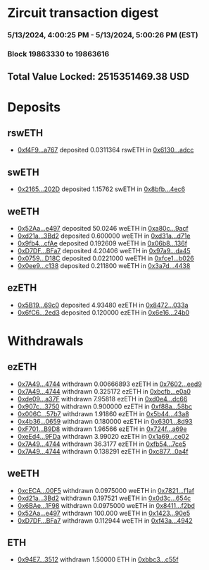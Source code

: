# Zircuit transaction digest
### 5/13/2024, 4:00:25 PM - 5/13/2024, 5:00:26 PM (EST)
### Block 19863330 to 19863616

## Total Value Locked: 2515351469.38 USD

# Deposits
## rswETH
- [0xf4F9...a767](https://etherscan.io/address/0xf4F97D19FC2504331631A1BEE06DB40Da845a767) deposited 0.0311364 rswETH in [0x6130...adcc](https://etherscan.io/tx/0xf4F97D19FC2504331631A1BEE06DB40Da845a767)
## swETH
- [0x2165...202D](https://etherscan.io/address/0x21650c1b86337FBeEE58Ae7A59C33849D7Bc202D) deposited 1.15762 swETH in [0x8bfb...4ec6](https://etherscan.io/tx/0x21650c1b86337FBeEE58Ae7A59C33849D7Bc202D)
## weETH
- [0x52Aa...e497](https://etherscan.io/address/0x52Aa899454998Be5b000Ad077a46Bbe360F4e497) deposited 50.0246 weETH in [0xa80c...9acf](https://etherscan.io/tx/0x52Aa899454998Be5b000Ad077a46Bbe360F4e497)
- [0xd21a...3Bd2](https://etherscan.io/address/0xd21aFba6C8662bEa10f774abCF53Cf66b2b13Bd2) deposited 0.600000 weETH in [0xd31a...d71e](https://etherscan.io/tx/0xd21aFba6C8662bEa10f774abCF53Cf66b2b13Bd2)
- [0x9fb4...cfAe](https://etherscan.io/address/0x9fb40D5b8b046104fF23ae13532f49B5d49DcfAe) deposited 0.192609 weETH in [0x06b8...136f](https://etherscan.io/tx/0x9fb40D5b8b046104fF23ae13532f49B5d49DcfAe)
- [0xD7DF...BFa7](https://etherscan.io/address/0xD7DF7E085214743530afF339aFC420c7c720BFa7) deposited 4.20406 weETH in [0x97a9...da45](https://etherscan.io/tx/0xD7DF7E085214743530afF339aFC420c7c720BFa7)
- [0x0759...D18C](https://etherscan.io/address/0x0759dc68a6954CC09e090b02a882B69e82ECD18C) deposited 0.0221000 weETH in [0xfce1...b026](https://etherscan.io/tx/0x0759dc68a6954CC09e090b02a882B69e82ECD18C)
- [0x0ee9...c138](https://etherscan.io/address/0x0ee92701105a7c639410eb37679C389f0509c138) deposited 0.211800 weETH in [0x3a7d...4438](https://etherscan.io/tx/0x0ee92701105a7c639410eb37679C389f0509c138)
## ezETH
- [0x5B19...69c0](https://etherscan.io/address/0x5B191F5A2b4A867c4eD71858dacCc51FC59c69c0) deposited 4.93480 ezETH in [0x8472...033a](https://etherscan.io/tx/0x5B191F5A2b4A867c4eD71858dacCc51FC59c69c0)
- [0x6fC6...2ed3](https://etherscan.io/address/0x6fC63168323527883D7CAd0d6B4Bc51932c22ed3) deposited 0.120000 ezETH in [0x6e16...24b0](https://etherscan.io/tx/0x6fC63168323527883D7CAd0d6B4Bc51932c22ed3)
# Withdrawals
## ezETH
- [0x7A49...4744](https://etherscan.io/address/0x7A493Be5c2ce014cD049Bf178a1ac0Db1B434744) withdrawn 0.00666893 ezETH in [0x7602...eed9](https://etherscan.io/tx/0x7A493Be5c2ce014cD049Bf178a1ac0Db1B434744)
- [0x7A49...4744](https://etherscan.io/address/0x7A493Be5c2ce014cD049Bf178a1ac0Db1B434744) withdrawn 0.325172 ezETH in [0xbcfb...e0a0](https://etherscan.io/tx/0x7A493Be5c2ce014cD049Bf178a1ac0Db1B434744)
- [0xde09...a37F](https://etherscan.io/address/0xde09EC81225FD417CEC90d96A172df9157Aea37F) withdrawn 7.95818 ezETH in [0xd0e4...dc66](https://etherscan.io/tx/0xde09EC81225FD417CEC90d96A172df9157Aea37F)
- [0x907c...3750](https://etherscan.io/address/0x907c843421F14A3b46C2AE9a261184f1601d3750) withdrawn 0.900000 ezETH in [0xf88a...58bc](https://etherscan.io/tx/0x907c843421F14A3b46C2AE9a261184f1601d3750)
- [0x006C...57b7](https://etherscan.io/address/0x006C78f49620ef3881021C64FCbC9FE54cEC57b7) withdrawn 1.91860 ezETH in [0x5b44...43a8](https://etherscan.io/tx/0x006C78f49620ef3881021C64FCbC9FE54cEC57b7)
- [0x4b36...0659](https://etherscan.io/address/0x4b36062aDAFB849646Ffb766Ec8DBD7E178f0659) withdrawn 0.180000 ezETH in [0x6301...8d93](https://etherscan.io/tx/0x4b36062aDAFB849646Ffb766Ec8DBD7E178f0659)
- [0xF701...B9D8](https://etherscan.io/address/0xF70159982ee79aa9247133423aE4FE907617B9D8) withdrawn 1.96566 ezETH in [0x724f...a69e](https://etherscan.io/tx/0xF70159982ee79aa9247133423aE4FE907617B9D8)
- [0xeEd4...9FDa](https://etherscan.io/address/0xeEd4A038EfaA0824120C7dC846999f8Ee8C69FDa) withdrawn 3.99020 ezETH in [0x1a69...ce02](https://etherscan.io/tx/0xeEd4A038EfaA0824120C7dC846999f8Ee8C69FDa)
- [0x7A49...4744](https://etherscan.io/address/0x7A493Be5c2ce014cD049Bf178a1ac0Db1B434744) withdrawn 36.3177 ezETH in [0xfb54...7ce5](https://etherscan.io/tx/0x7A493Be5c2ce014cD049Bf178a1ac0Db1B434744)
- [0x7A49...4744](https://etherscan.io/address/0x7A493Be5c2ce014cD049Bf178a1ac0Db1B434744) withdrawn 0.138291 ezETH in [0xc877...0a4f](https://etherscan.io/tx/0x7A493Be5c2ce014cD049Bf178a1ac0Db1B434744)
## weETH
- [0xcECA...00F5](https://etherscan.io/address/0xcECAd9D395c2Baa4AF6d715A7115aF125D9000F5) withdrawn 0.0975000 weETH in [0x7821...f1af](https://etherscan.io/tx/0xcECAd9D395c2Baa4AF6d715A7115aF125D9000F5)
- [0xd21a...3Bd2](https://etherscan.io/address/0xd21aFba6C8662bEa10f774abCF53Cf66b2b13Bd2) withdrawn 0.197521 weETH in [0x0d3c...654c](https://etherscan.io/tx/0xd21aFba6C8662bEa10f774abCF53Cf66b2b13Bd2)
- [0x6BAe...1F98](https://etherscan.io/address/0x6BAec7103959D1E91D22EE61C6aEA1Df4D4c1F98) withdrawn 0.0975000 weETH in [0x8411...f2bd](https://etherscan.io/tx/0x6BAec7103959D1E91D22EE61C6aEA1Df4D4c1F98)
- [0x52Aa...e497](https://etherscan.io/address/0x52Aa899454998Be5b000Ad077a46Bbe360F4e497) withdrawn 100.000 weETH in [0x1423...90e5](https://etherscan.io/tx/0x52Aa899454998Be5b000Ad077a46Bbe360F4e497)
- [0xD7DF...BFa7](https://etherscan.io/address/0xD7DF7E085214743530afF339aFC420c7c720BFa7) withdrawn 0.112944 weETH in [0xf43a...4942](https://etherscan.io/tx/0xD7DF7E085214743530afF339aFC420c7c720BFa7)
## ETH
- [0x94E7...3512](https://etherscan.io/address/0x94E70D75189C97F6a43ac27E5CC019C4aBdA3512) withdrawn 1.50000 ETH in [0xbbc3...c55f](https://etherscan.io/tx/0x94E70D75189C97F6a43ac27E5CC019C4aBdA3512)
